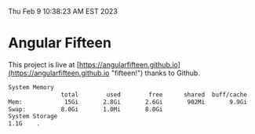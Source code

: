Thu Feb  9 10:38:23 AM EST 2023

# Angular Fifteen


This project is live at [https://angularfifteen.github.io](https://angularfifteen.github.io "fifteen!") thanks to Github.

```bash
System Memory
               total        used        free      shared  buff/cache   available
Mem:            15Gi       2.8Gi       2.6Gi       902Mi       9.9Gi        11Gi
Swap:          8.0Gi       1.0Mi       8.0Gi
System Storage
1.1G	.
```
